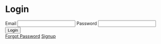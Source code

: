 
<html lang="en">
  <head>
    <meta charset="UTF-8" />
    <meta name="viewport" content="width=device-width, initial-scale=1.0" />
    <title>Login</title>
    <link rel="stylesheet" href="login.css" />
  </head>
  <body>
    <div class="login-container">
      <form class="login-form" action="happy-diwali.html" method="post">
        <h1>Login</h1>
        <label for="email">Email</label>
        <input type="email" name="email" id="email" required />
        <label for="password">Password</label>
        <input type="password" name="password" id="password" required />
        <button type="submit">Login</button>
        <div class="links">
          <a href="forgot password.html" class="forgot-password-link">Forgot Password</a>
          <a href="signup.html" class="signup-link">Signup</a>
        </div>
      </form>
    </div>
  </body>
</html>
